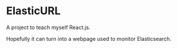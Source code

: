 # ElasticURL
A project to teach myself React.js.

Hopefully it can turn into a webpage used to monitor Elasticsearch.
